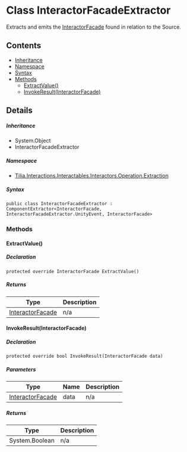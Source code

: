 # Class InteractorFacadeExtractor

Extracts and emits the [InteractorFacade] found in relation to the Source.

## Contents

* [Inheritance]
* [Namespace]
* [Syntax]
* [Methods]
  * [ExtractValue()]
  * [InvokeResult(InteractorFacade)]

## Details

##### Inheritance

* System.Object
* InteractorFacadeExtractor

##### Namespace

* [Tilia.Interactions.Interactables.Interactors.Operation.Extraction]

##### Syntax

```
public class InteractorFacadeExtractor : ComponentExtractor<InteractorFacade, InteractorFacadeExtractor.UnityEvent, InteractorFacade>
```

### Methods

#### ExtractValue()

##### Declaration

```
protected override InteractorFacade ExtractValue()
```

##### Returns

| Type | Description |
| --- | --- |
| [InteractorFacade] | n/a |

#### InvokeResult(InteractorFacade)

##### Declaration

```
protected override bool InvokeResult(InteractorFacade data)
```

##### Parameters

| Type | Name | Description |
| --- | --- | --- |
| [InteractorFacade] | data | n/a |

##### Returns

| Type | Description |
| --- | --- |
| System.Boolean | n/a |

[InteractorFacade]: ../../../Interactors/InteractorFacade.md
[Tilia.Interactions.Interactables.Interactors.Operation.Extraction]: README.md
[Inheritance]: #Inheritance
[Namespace]: #Namespace
[Syntax]: #Syntax
[Methods]: #Methods
[ExtractValue()]: #ExtractValue
[InvokeResult(InteractorFacade)]: #InvokeResultInteractorFacade
